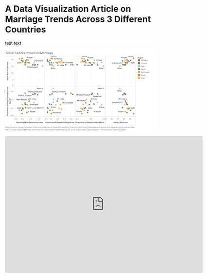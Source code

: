 # A Data Visualization Article on Marriage Trends Across 3 Different Countries

test text 

![](India_marriage.png)

<iframe seamless frameborder="0" src="https://public.tableau.com/views/Global_marriage/Sheet1?:language=en&:display_count=y&publish=yes&:origin=viz_share_link" width = '650' height = '450' scrolling='yes' ></iframe>    
